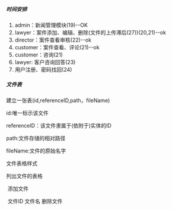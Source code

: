 ##### 时间安排

1. admin：新闻管理模块(19)--OK
2. lawyer：案件添加、编辑、删除(文件的上传滞后(27))(20,21)--ok
3. director：案件查看审核(22)--ok
4. customer：案件查看、评论(21)--ok
5. customer：咨询(21)
6. lawyer: 客户咨询回答(23)
7. 用户注册、密码找回(24)

##### 文件表

建立一张表(id,referenceID,path，fileName)

id:唯一标示该文件

referenceID：该文件隶属于(依附于)实体的ID

path:文件存储的相对路径

fileName:文件的原始名字

文件表格样式

列出文件的表格

​                               添加文件

​     文件ID 文件名  删除文件

